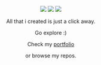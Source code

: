 <p align="center">
  <img  src="https://github.com/reddyfede/reddyfede/assets/106488356/31669b05-869f-4ab4-8489-4ecf74a8cdf9">
  <img src="https://github-readme-stats.vercel.app/api?username=reddyfede&show_icons=true&theme=transparent&card_width=450">
  <img src="https://streak-stats.demolab.com/?user=reddyfede&theme=transparent&border_radius=4.5&date_format=j%20M%5B%20Y%5D&card_width=450">
</p>
<p align="center">All that i created is just a click away.</p>
<p align="center">Go explore :)</p>
  
<p align="center">Check my <a href='https://reddyfede.netlify.app/'>portfolio</a></p> 
<p align="center">or browse my repos.</p>

